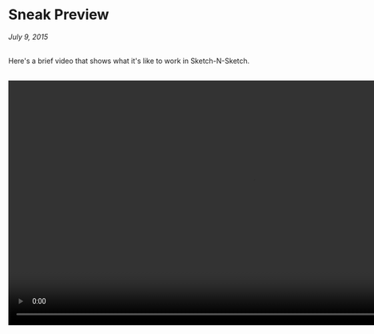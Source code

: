 # Sneak Preview

*July 9, 2015* <br><br>

Here's a brief video that shows what it's like
to work in Sketch-N-Sketch.

<br>

<video width="980" controls>
  <source src="__ROOT__/static/videos/SNS-Demo-1.mp4" type="video/mp4">
  Your browser does not support the video tag.
</video> 
